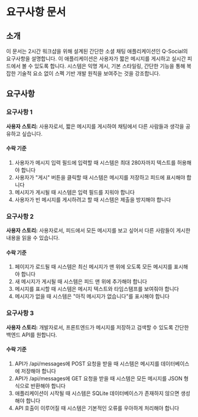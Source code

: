 # 요구사항 문서

## 소개

이 문서는 2시간 워크샵을 위해 설계된 간단한 소셜 채팅 애플리케이션인 Q-Social의 요구사항을 설명합니다. 이 애플리케이션은 사용자가 짧은 메시지를 게시하고 실시간 피드에서 볼 수 있도록 합니다. 시스템은 익명 게시, 기본 스타일링, 간단한 기능을 통해 복잡한 기술적 요소 없이 스펙 기반 개발 원칙을 보여주는 것을 강조합니다.

## 요구사항

### 요구사항 1

**사용자 스토리:** 사용자로서, 짧은 메시지를 게시하여 채팅에서 다른 사람들과 생각을 공유하고 싶습니다.

#### 수락 기준

1. 사용자가 메시지 입력 필드에 입력할 때 시스템은 최대 280자까지 텍스트를 허용해야 합니다
2. 사용자가 "게시" 버튼을 클릭할 때 시스템은 메시지를 저장하고 피드에 표시해야 합니다
3. 메시지가 게시될 때 시스템은 입력 필드를 지워야 합니다
4. 사용자가 빈 메시지를 게시하려고 할 때 시스템은 제출을 방지해야 합니다

### 요구사항 2

**사용자 스토리:** 사용자로서, 피드에서 모든 메시지를 보고 싶어서 다른 사람들이 게시한 내용을 읽을 수 있습니다.

#### 수락 기준

1. 페이지가 로드될 때 시스템은 최신 메시지가 맨 위에 오도록 모든 메시지를 표시해야 합니다
2. 새 메시지가 게시될 때 시스템은 피드 맨 위에 추가해야 합니다
3. 메시지를 표시할 때 시스템은 메시지 텍스트와 타임스탬프를 보여줘야 합니다
4. 메시지가 없을 때 시스템은 "아직 메시지가 없습니다"를 표시해야 합니다

### 요구사항 3

**사용자 스토리:** 개발자로서, 프론트엔드가 메시지를 저장하고 검색할 수 있도록 간단한 백엔드 API를 원합니다.

#### 수락 기준

1. API가 /api/messages에 POST 요청을 받을 때 시스템은 메시지를 데이터베이스에 저장해야 합니다
2. API가 /api/messages에 GET 요청을 받을 때 시스템은 모든 메시지를 JSON 형식으로 반환해야 합니다
3. 애플리케이션이 시작될 때 시스템은 SQLite 데이터베이스가 존재하지 않으면 생성해야 합니다
4. API 호출이 이루어질 때 시스템은 기본적인 오류를 우아하게 처리해야 합니다
